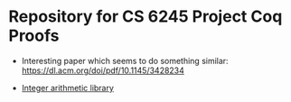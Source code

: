 # Repository for CS 6245 Project Coq Proofs

- Interesting paper which seems to do something similar: https://dl.acm.org/doi/pdf/10.1145/3428234 

- [Integer arithmetic library](https://coq.inria.fr/library/Coq.Arith.PeanoNat.html#Nat.divmod)
